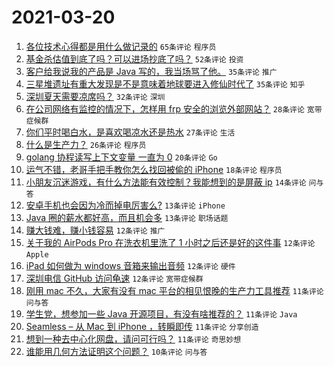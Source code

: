 # 2021-03-20

1. [各位技术心得都是用什么做记录的](https://www.v2ex.com/t/763421) `65条评论` `程序员`
1. [基金杀估值到底了吗？可以进场抄底了吗？](https://www.v2ex.com/t/763397) `52条评论` `投资`
1. [客户给我说我的产品是 Java 写的，我当场骂了他。](https://www.v2ex.com/t/763410) `35条评论` `推广`
1. [三星堆遗址有重大发现是不是意味着地球要进入修仙时代了](https://www.v2ex.com/t/763464) `35条评论` `知乎`
1. [深圳夏天需要凉席吗？](https://www.v2ex.com/t/763393) `32条评论` `深圳`
1. [在公司网络有监控的情况下，怎样用 frp 安全的浏览外部网站？](https://www.v2ex.com/t/763381) `28条评论` `宽带症候群`
1. [你们平时喝白水，是喜欢喝凉水还是热水](https://www.v2ex.com/t/763450) `27条评论` `生活`
1. [什么是生产力？](https://www.v2ex.com/t/763426) `26条评论` `程序员`
1. [golang 协程读写上下文变量 一直为 0](https://www.v2ex.com/t/763452) `20条评论` `Go`
1. [运气不错，老哥手把手教你怎么找回被偷的 iPhone](https://www.v2ex.com/t/763432) `18条评论` `程序员`
1. [小朋友沉迷游戏，有什么方法能有效控制？我能想到的是屏蔽 ip](https://www.v2ex.com/t/763483) `14条评论` `问与答`
1. [安卓手机也会因为冷而掉电厉害么?](https://www.v2ex.com/t/763466) `13条评论` `iPhone`
1. [Java 圈的薪水都好高，而且机会多](https://www.v2ex.com/t/763388) `13条评论` `职场话题`
1. [赚大钱难，赚小钱容易](https://www.v2ex.com/t/763460) `12条评论` `推广`
1. [关于我的 AirPods Pro 在洗衣机里洗了 1 小时之后还是好的这件事](https://www.v2ex.com/t/763444) `12条评论` `Apple`
1. [iPad 如何做为 windows 音箱来输出音频](https://www.v2ex.com/t/763407) `12条评论` `硬件`
1. [深圳电信 GitHub 访问龟速](https://www.v2ex.com/t/763377) `12条评论` `宽带症候群`
1. [刚用 mac 不久，大家有没有 mac 平台的相见恨晚的生产力工具推荐](https://www.v2ex.com/t/763485) `11条评论` `问与答`
1. [学生党，想参加一些 Java 开源项目，有没有啥推荐的？](https://www.v2ex.com/t/763434) `11条评论` `Java`
1. [Seamless – 从 Mac 到 iPhone ，转瞬即传](https://www.v2ex.com/t/763429) `11条评论` `分享创造`
1. [想到一种去中心化网盘，请问可行吗？](https://www.v2ex.com/t/763424) `11条评论` `奇思妙想`
1. [谁能用几何方法证明这个问题？](https://www.v2ex.com/t/763473) `10条评论` `问与答`
